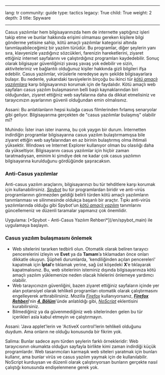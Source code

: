 

---

lang: tr
community: guide
type: tactics
legacy: True
child: True
weight: 2
depth: 3
title: Spyware

---

Casus yazılımlar hem bilgisayarınızda hem de internette yaptığınız işleri takip etme ve bunlar hakkında erişimi olmaması gereken kişilere bilgi gönderme yetisine sahip, kötü amaçlı yazılımlar kategorisi altında tanımlayabileceğimiz bir yazılım türüdür. Bu programlar, diğer şeylerin yanı sıra, klavyenizle yazdığınız sözcükleri, farenizin hareketlerini, ziyaret ettiğiniz internet sayfalarını ve çalıştırdığınız programları kaydedebilir. Sonuç olarak bilgisayar güvenliğinizi yavaş yavaş yok edebilir ve sizin, aktiviteleriniz ve bağlantılı olduğunuz kişiler hakkında gizli bilgileri ifşa edebilir. Casus yazılımlar, virüslerle neredeyse aynı şekilde bilgisayarlara bulaşır. Bu nedenle, yukarıdaki tavsiyelerin birçoğu bu ikinci tür [*kötü amaçlı yazılımlara*](/tr/glossary#Malware) karşı bilgisayarınızı korumak için de faydalıdır. Kötü amaçlı web sayfaları casus yazılım bulaşmasının belli başlı kaynaklarından biri olduğundan, ziyaret ettiğiniz web sayfalarına daha da dikkat etmelisiniz ve tarayıcınızın ayarlarının güvenli olduğundan emin olmalısınız.

<div class=background markdown=1>
Assani: Bu anlatılanların hepsi kulağa casus filmlerinden fırlamış senaryolar gibi geliyor. Bilgisayarıma gerçekten de &quot;casus yazılımlar bulaşmış&quot; olabilir mi?

Muhindo: İster inan ister inanma, bu çok yaygın bir durum. İnternetten indirdiğin programlar bilgisayarına casus yazılım bulaştırmamışsa bile ziyaret ettiğin web sayfalarından en az birinin bulaştırmış olma ihtimali yüksektir. Windows ve Internet Explorer kullanıyor olman bu olasılığı daha da yükseltiyor. Bilgisayarını casus yazılımlar için hiçbir zaman taratmadıysan, eminim ki şimdiye dek ne kadar çok casus yazılımın bilgisayarına kurulduğunu gördüğünde şaşıracaksın.
</div>


### Anti-Casus yazılımlar ###

Anti-casus yazılım araçlarını, bilgisayarınızı bu tür tehditlere karşı korumak için kullanabilirsiniz. [*Spybot*](/tr/glossary#Spybot) bu tür programlardan biridir ve anti-virüs programlarının görmezden geldiği belirli türden kötü amaçlı yazılımların tanımlanması ve silinmesinde oldukça başarılı bir araçtır. Tıpkı anti-virüs yazılımlarında olduğu gibi Spybot'un [*kötü amaçlı yazılım*](/tr/glossary#Malware) tanımlarını güncellemeniz ve düzenli taramalar yapmanız çok önemlidir. 


<div class=getstarted markdown=1>
Uygulama: [*Spybot - Anti-Casus Yazılım Rehberi*](/en/spybot_main) ile uygulamaya başlayın.
</div>


### Casus yazılım bulaşmasını önlemek  ###

- Web sitelerini tararken tedbirli olun. Otomatik olarak beliren tarayıcı pencerelerini izleyin ve **Evet** ya da **Tamam**’a tıklamadan önce onları dikkatle okuyun. Şüpheli durumlarda, 'kendiliğinden açılan pencereleri' kapatmak için **İptal**’e tıklamak yerine, sağ üst köşedeki **X**’e tıklayarak kapatmalısınız. Bu, web sitelerinin isteminiz dışında bilgisayarınıza kötü amaçlı yazılım yüklemenize neden olacak hilelerini önlemeye yardımcı olabilir. 
- Web tarayıcınızın güvenliğini, bazen ziyaret ettiğiniz sayfaların içinde yer alan potansiyel olarak tehlikeli programları otomatik olarak çalıştırmasını engelleyerek arttırabilirsiniz. Mozilla [*Firefox*](/tr/glossary#Firefox) kullanıyorsanız, [***Firefox Rehberi***](/en/firefox_main)'nin [***4. Bölüm***](/en/firefox_noscript)'ünde anlatıldığı gibi, [*NoScript*](/tr/glossary#NoScript) eklentisini kurabilirsiniz.
- Bilmediğiniz ya da güvenmediğiniz web sitelerinden gelen bu tür içerikleri asla kabul etmeyin ve çalıştırmayın.
	


<div class=background markdown=1>
Assani: 'Java applet'lerin ve 'ActiveX control'lerin tehlikeli olduğunu duydum. Ama onların ne olduğu konusunda bir fikrim yok. 

Salima: Bunlar sadece aynı türden şeylerin farklı örnekleridir: Web tarayıcısının okumakta olduğun sayfayla birlikte kimi zaman indirdiği küçük programlardır. Web tasarımcıları karmaşık web siteleri yaratmak için bunları kullanır, ama bunlar virüs ve casus yazılım yaymak için de kullanılabilir. NoScript kurduysan ve düzenli olarak çalıştırıyorsan bunların gerçekte nasıl çalıştığı konusunda endişelenmene gerek yok.
</div>


